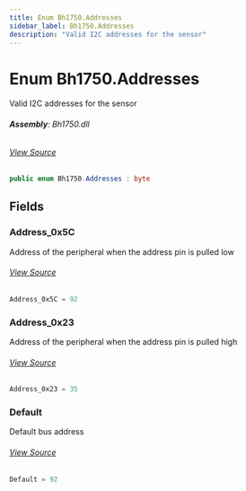 ```yaml
---
title: Enum Bh1750.Addresses
sidebar_label: Bh1750.Addresses
description: "Valid I2C addresses for the sensor"
---
```

# Enum Bh1750.Addresses
Valid I2C addresses for the sensor

###### **Assembly**: Bh1750.dll
###### [View Source](https://github.com/WildernessLabs/Meadow.Foundation.git/blob/develop/Source/Meadow.Foundation.Peripherals/Sensors.Light.Bh1750/Driver/Bh1750.Addresses.cs#L8)
```csharp title="Declaration"
public enum Bh1750.Addresses : byte
```
## Fields
### Address_0x5C
Address of the peripheral when the address pin is pulled low
###### [View Source](https://github.com/WildernessLabs/Meadow.Foundation.git/blob/develop/Source/Meadow.Foundation.Peripherals/Sensors.Light.Bh1750/Driver/Bh1750.Addresses.cs#L13)
```csharp title="Declaration"
Address_0x5C = 92
```
### Address_0x23
Address of the peripheral when the address pin is pulled high
###### [View Source](https://github.com/WildernessLabs/Meadow.Foundation.git/blob/develop/Source/Meadow.Foundation.Peripherals/Sensors.Light.Bh1750/Driver/Bh1750.Addresses.cs#L17)
```csharp title="Declaration"
Address_0x23 = 35
```
### Default
Default bus address
###### [View Source](https://github.com/WildernessLabs/Meadow.Foundation.git/blob/develop/Source/Meadow.Foundation.Peripherals/Sensors.Light.Bh1750/Driver/Bh1750.Addresses.cs#L21)
```csharp title="Declaration"
Default = 92
```
